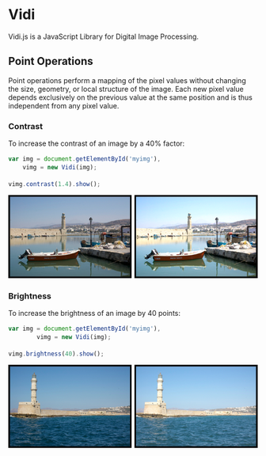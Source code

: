 Vidi
====

Vidi.js is a JavaScript Library for Digital Image Processing.

## Point Operations
Point operations perform a mapping of the pixel values without changing the size, geometry, or local structure of the image. 
Each new pixel value depends exclusively on the previous value at the same position and is thus independent from any pixel value.

### Contrast
To increase the contrast of an image by a 40% factor:

```javascript
var img = document.getElementById('myimg'),
    vimg = new Vidi(img);
    
vimg.contrast(1.4).show();
```
![Original](docs/img/boat_contrast_40.png)


### Brightness
To increase the brightness of an image by 40 points:

```javascript
var img = document.getElementById('myimg'),
        vimg = new Vidi(img);

vimg.brightness(40).show();
```
![Original](docs/img/lighthouse_brightness_40.png)